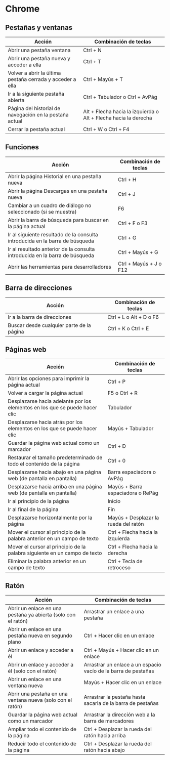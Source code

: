 # Chrome

## Pestañas y ventanas

| Acción | Combinación de teclas |
| ------ | --------------------- |
| Abrir una pestaña ventana | Ctrl + N
| Abrir una pestaña nueva y acceder a ella | Ctrl + T
| Volver a abrir la última pestaña cerrada y acceder a ella	| Ctrl + Mayús + T
| Ir a la siguiente pestaña abierta	| Ctrl + Tabulador o Ctrl + AvPág
| Página del historial de navegación en la pestaña actual | Alt + Flecha hacia la izquierda o Alt + Flecha hacia la derecha
| Cerrar la pestaña actual | Ctrl + W o Ctrl + F4

## Funciones

| Acción | Combinación de teclas |
| ------ | --------------------- |
| Abrir la página Historial en una pestaña nueva | Ctrl + H
| Abrir la página Descargas en una pestaña nueva | Ctrl + J
| Cambiar a un cuadro de diálogo no seleccionado (si se muestra)  | F6
| Abrir la barra de búsqueda para buscar en la página actual |Ctrl + F o F3
| Ir al siguiente resultado de la consulta introducida en la barra de búsqueda | Ctrl + G
| Ir al resultado anterior de la consulta introducida en la barra de búsqueda | Ctrl + Mayús + G
| Abrir las herramientas para desarrolladores | Ctrl + Mayús + J o F12

## Barra de direcciones

| Acción | Combinación de teclas |
| ------ | --------------------- |
| Ir a la barra de direcciones |Ctrl + L o Alt + D o F6
| Buscar desde cualquier parte de la página | Ctrl + K o Ctrl + E

## Páginas web

| Acción | Combinación de teclas |
| ------ | --------------------- |
| Abrir las opciones para imprimir la página actual	| Ctrl + P
| Volver a cargar la página actual | F5 o Ctrl + R
| Desplazarse hacia adelante por los elementos en los que se puede hacer clic | Tabulador
| Desplazarse hacia atrás por los elementos en los que se puede hacer clic	| Mayús + Tabulador
| Guardar la página web actual como un marcador | Ctrl + D
| Restaurar el tamaño predeterminado de todo el contenido de la página | Ctrl + 0
| Desplazarse hacia abajo en una página web (de pantalla en pantalla) | Barra espaciadora o AvPág
| Desplazarse hacia arriba en una página web (de pantalla en pantalla) | Mayús + Barra espaciadora o RePág
| Ir al principio de la página | Inicio
| Ir al final de la página | Fin
| Desplazarse horizontalmente por la página	| Mayús + Desplazar la rueda del ratón
| Mover el cursor al principio de la palabra anterior en un campo de texto | Ctrl + Flecha hacia la izquierda
| Mover el cursor al principio de la palabra siguiente en un campo de texto | Ctrl + Flecha hacia la derecha
| Eliminar la palabra anterior en un campo de texto| Ctrl + Tecla de retroceso

## Ratón

| Acción | Combinación de teclas |
| ------ | --------------------- |
| Abrir un enlace en una pestaña ya abierta (solo con el ratón)	| Arrastrar un enlace a una pestaña
| Abrir un enlace en una pestaña nueva en segundo plano	| Ctrl + Hacer clic en un enlace
| Abrir un enlace y acceder a él | Ctrl + Mayús + Hacer clic en un enlace
| Abrir un enlace y acceder a él (solo con el ratón) | Arrastrar un enlace a un espacio vacío de la barra de pestañas
| Abrir un enlace en una ventana nueva | Mayús + Hacer clic en un enlace
| Abrir una pestaña en una ventana nueva (solo con el ratón) | Arrastrar la pestaña hasta sacarla de la barra de pestañas
| Guardar la página web actual como un marcador | Arrastrar la dirección web a la barra de marcadores
| Ampliar todo el contenido de la página | Ctrl + Desplazar la rueda del ratón hacia arriba
| Reducir todo el contenido de la página | Ctrl + Desplazar la rueda del ratón hacia abajo